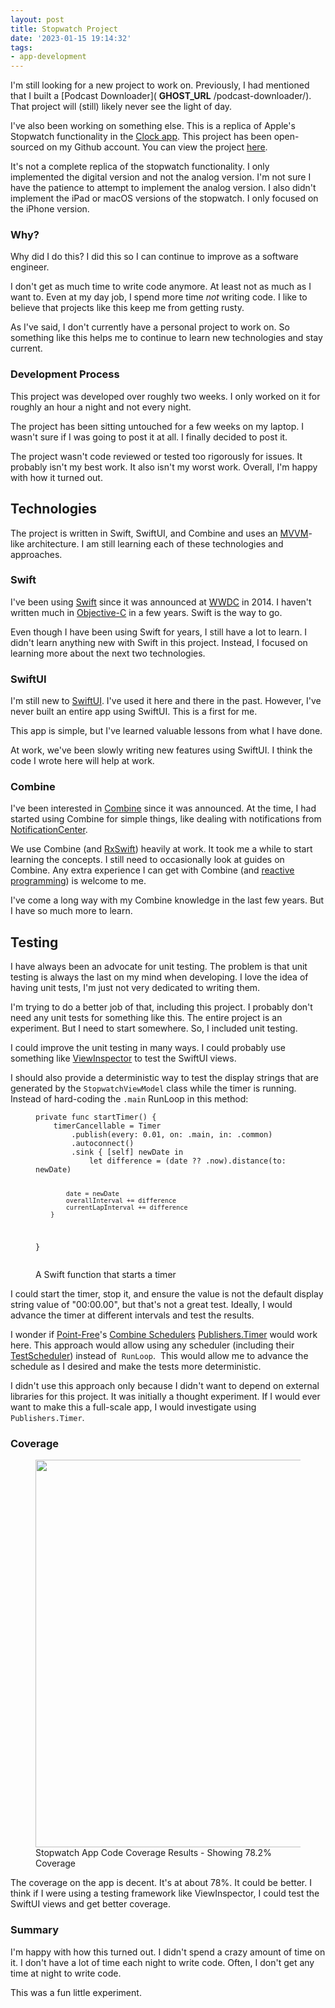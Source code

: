 ```yaml
---
layout: post
title: Stopwatch Project
date: '2023-01-15 19:14:32'
tags:
- app-development
---
```


I'm still looking for a new project to work on. Previously, I had mentioned that I built a [Podcast Downloader]( __GHOST_URL__ /podcast-downloader/). That project will (still) likely never see the light of day.

I've also been working on something else. This is a replica of Apple's Stopwatch functionality in the [Clock app](https://apps.apple.com/us/app/clock/id1584215688). This project has been open-sourced on my Github account. You can view the project [here](https://github.com/rwgrier/Stopwatch-Experiment).

It's not a complete replica of the stopwatch functionality. I only implemented the digital version and not the analog version. I'm not sure I have the patience to attempt to implement the analog version. I also didn't implement the iPad or macOS versions of the stopwatch. I only focused on the iPhone version.

### Why?

Why did I do this? I did this so I can continue to improve as a software engineer.

I don't get as much time to write code anymore. At least not as much as I want to. Even at my day job, I spend more time _not_ writing code. I like to believe that projects like this keep me from getting rusty.

As I've said, I don't currently have a personal project to work on. So something like this helps me to continue to learn new technologies and stay current.

### Development Process

This project was developed over roughly two weeks. I only worked on it for roughly an hour a night and not every night.

The project has been sitting untouched for a few weeks on my laptop. I wasn't sure if I was going to post it at all. I finally decided to post it.

The project wasn't code reviewed or tested too rigorously for issues. It probably isn't my best work. It also isn't my worst work. Overall, I'm happy with how it turned out.

## Technologies

The project is written in Swift, SwiftUI, and Combine and uses an [MVVM](https://en.wikipedia.org/wiki/Model–view–viewmodel)-like architecture. I am still learning each of these technologies and approaches.

### Swift

I've been using [Swift](https://www.swift.org) since it was announced at [WWDC](https://developer.apple.com/wwdc/) in 2014. I haven't written much in [Objective-C](https://en.wikipedia.org/wiki/Objective-C) in a few years. Swift is the way to go.

Even though I have been using Swift for years, I still have a lot to learn. I didn't learn anything new with Swift in this project. Instead, I focused on learning more about the next two technologies.

### SwiftUI

I'm still new to [SwiftUI](https://developer.apple.com/xcode/swiftui/). I've used it here and there in the past. However, I've never built an entire app using SwiftUI. This is a first for me.

This app is simple, but I've learned valuable lessons from what I have done.

At work, we've been slowly writing new features using SwiftUI. I think the code I wrote here will help at work.

### Combine

I've been interested in [Combine](https://developer.apple.com/documentation/combine) since it was announced. At the time, I had started using Combine for simple things, like dealing with notifications from [NotificationCenter](https://developer.apple.com/documentation/foundation/notificationcenter).

We use Combine (and [RxSwift](https://github.com/ReactiveX/RxSwift)) heavily at work. It took me a while to start learning the concepts. I still need to occasionally look at guides on Combine. Any extra experience I can get with Combine (and [reactive programming](https://en.wikipedia.org/wiki/Reactive_programming)) is welcome to me.

I've come a long way with my Combine knowledge in the last few years. But I have so much more to learn.

## Testing

I have always been an advocate for unit testing. The problem is that unit testing is always the last on my mind when developing. I love the idea of having unit tests, I'm just not very dedicated to writing them.

I'm trying to do a better job of that, including this project. I probably don't need any unit tests for something like this. The entire project is an experiment. But I need to start somewhere. So, I included unit testing.

I could improve the unit testing in many ways. I could probably use something like [ViewInspector](https://github.com/nalexn/ViewInspector) to test the SwiftUI views.

I should also provide a deterministic way to test the display strings that are generated by the `StopwatchViewModel` class while the timer is running. Instead of hard-coding the `.main` RunLoop in this method:

<figure class="kg-card kg-code-card"><pre><code class="language-Swift">private func startTimer() {
    timerCancellable = Timer
        .publish(every: 0.01, on: .main, in: .common)
        .autoconnect()
        .sink { [self] newDate in
            let difference = (date ?? .now).distance(to: newDate)
                
            date = newDate
            overallInterval += difference
            currentLapInterval += difference
        }
}</code></pre>
<figcaption>A Swift function that starts a timer</figcaption></figure>

I could start the timer, stop it, and ensure the value is not the default display string value of "00:00.00", but that's not a great test. Ideally, I would advance the timer at different intervals and test the results. &nbsp;

I wonder if [Point-Free](https://www.pointfree.co)'s [Combine Schedulers](https://github.com/pointfreeco/combine-schedulers) [Publishers.Timer](Publishers.Timer) would work here. This approach would allow using any scheduler (including their [TestScheduler](https://github.com/pointfreeco/combine-schedulers#testscheduler)) instead of &nbsp;`RunLoop`. &nbsp;This would allow me to advance the schedule as I desired and make the tests more deterministic.

I didn't use this approach only because I didn't want to depend on external libraries for this project. It was initially a thought experiment. If I would ever want to make this a full-scale app, I would investigate using `Publishers.Timer`.

### Coverage
<figure class="kg-card kg-image-card kg-card-hascaption"><img src="https://digitalpress.fra1.cdn.digitaloceanspaces.com/hfheij5/2023/01/coverage.png" class="kg-image" alt loading="lazy" width="1416" height="620"><figcaption>Stopwatch App Code Coverage Results - Showing 78.2% Coverage</figcaption></figure>

The coverage on the app is decent. It's at about 78%. It could be better. I think if I were using a testing framework like ViewInspector, I could test the SwiftUI views and get better coverage.

### Summary

I'm happy with how this turned out. I didn't spend a crazy amount of time on it. I don't have a lot of time each night to write code. Often, I don't get any time at night to write code.

This was a fun little experiment.

